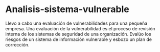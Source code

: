 # Analisis-sistema-vulnerable
Llevo a cabo una evaluación de vulnerabilidades para una pequeña empresa. Una evaluación de la vulnerabilidad es el proceso de revisión interna de los sistemas de seguridad de una organización. Evalúo los riesgos de un sistema de información vulnerable y esbozo un plan de corrección.
